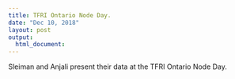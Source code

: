 ```yaml
---
title: TFRI Ontario Node Day.
date: "Dec 10, 2018"
layout: post
output:
  html_document:
---
```


Sleiman and Anjali present their data at the TFRI Ontario Node Day.

